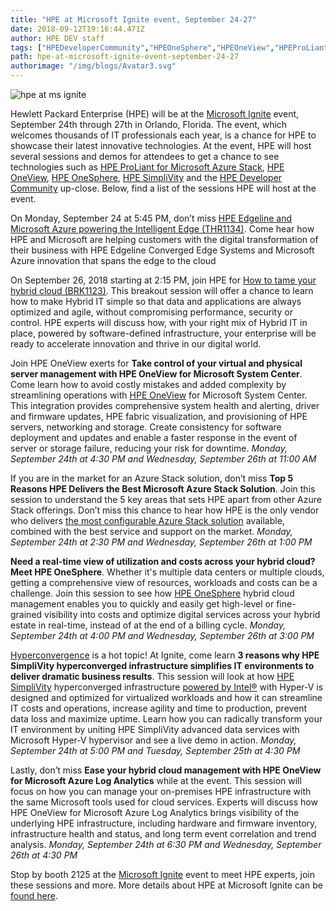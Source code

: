 ```yaml
---
title: "HPE at Microsoft Ignite event, September 24-27"
date: 2018-09-12T19:16:44.471Z
author: HPE DEV staff 
tags: ["HPEDeveloperCommunity","HPEOneSphere","HPEOneView","HPEProLiantforMicrosoftAzureStack","HPESimpliVity","MSIgnite"]
path: hpe-at-microsoft-ignite-event-september-24-27
authorimage: "/img/blogs/Avatar3.svg"
---
```

![hpe at ms ignite](https://hpe-developer-portal.s3.amazonaws.com/uploads/media/2018/9/hpe-at-ms-ignite-1536779956115.png)

Hewlett Packard Enterprise (HPE) will be at the [Microsoft Ignite](https://www.microsoft.com/en-us/ignite) event, September 24th through 27th in Orlando, Florida. The event, which welcomes thousands of IT professionals each year, is a chance for HPE to showcase their latest innovative technologies. At the event, HPE will host several sessions and demos for attendees to get a chance to see technologies such as [HPE ProLiant for Microsoft Azure Stack](https://www.hpe.com/us/en/solutions/cloud/azure-hybrid-cloud.html), [HPE OneView](https://www.hpe.com/us/en/integrated-systems/software.html), [HPE OneSphere](https://www.hpe.com/us/en/solutions/cloud/hybrid-it-management.html), [HPE SimpliVity](https://www.hpe.com/us/en/integrated-systems/simplivity.html/) and the [HPE Developer Community](https://developer.hpe.com/) up-close. Below, find a list of the sessions HPE will host at the event.

On Monday, September 24 at 5:45 PM, don’t miss [HPE Edgeline and Microsoft Azure powering the Intelligent Edge (THR1134)](https://myignite.techcommunity.microsoft.com/sessions/66918?source=sessions). Come hear how HPE and Microsoft are helping customers with the digital transformation of their business with HPE Edgeline Converged Edge Systems and Microsoft Azure innovation that spans the edge to the cloud

On September 26, 2018 starting at 2:15 PM, join HPE for [How to tame your hybrid cloud (BRK1123)](https://myignite.techcommunity.microsoft.com/sessions/66917?source=sessions). This breakout session will offer a chance to learn how to make Hybrid IT simple so that data and applications are always optimized and agile, without compromising performance, security or control. HPE experts will discuss how, with your right mix of Hybrid IT in place, powered by software-defined infrastructure, your enterprise will be ready to accelerate innovation and thrive in our digital world. 


Join HPE OneView exerts for **Take control of your virtual and physical server management with HPE OneView for Microsoft System Center**. Come learn how to avoid costly mistakes and added complexity by streamlining operations with [HPE OneView]((https://www.hpe.com/us/en/integrated-systems/software.html)) for Microsoft System Center. This integration provides comprehensive system health and alerting, driver and firmware updates, HPE fabric visualization, and provisioning of HPE servers, networking and storage. Create consistency for software deployment and updates and enable a faster response in the event of server or storage failure, reducing your risk for downtime. *Monday, September 24th at 4:30 PM and Wednesday, September 26th at 11:00 AM* 


If you are in the market for an Azure Stack solution, don’t miss **Top 5 Reasons HPE Delivers the Best Microsoft Azure Stack Solution**. Join this session to understand the 5 key areas that sets HPE apart from other Azure Stack offerings. Don’t miss this chance to hear how HPE is the only vendor who delivers [the most configurable Azure Stack solution](https://www.hpe.com/us/en/solutions/cloud/azure-hybrid-cloud.html) available, combined with the best service and support on the market. *Monday, September 24th at 2:30 PM and Wednesday, September 26th at 1:00 PM* 


**Need a real-time view of utilization and costs across your hybrid cloud?  Meet HPE OneSphere**. Whether it's multiple data centers or multiple clouds, getting a comprehensive view of resources, workloads and costs can be a challenge. Join this session to see how [HPE OneSphere](https://www.hpe.com/us/en/solutions/cloud/hybrid-it-management.html) hybrid cloud management enables you to quickly and easily get high-level or fine-grained visibility into costs and optimize digital services across your hybrid estate in real-time, instead of at the end of a billing cycle. *Monday, September 24th at 4:00 PM and Wednesday, September 26th at 3:00 PM* 


[Hyperconvergence](https://www.hpe.com/us/en/integrated-systems/hyper-converged.html) is a hot topic! At Ignite, come learn **3 reasons why HPE SimpliVity hyperconverged infrastructure simplifies IT environments to deliver dramatic business results**. This session will look at how [HPE SimpliVity](https://www.hpe.com/us/en/integrated-systems/simplivity.html) hyperconverged infrastructure [powered by Intel®](http://www.intel.com/) with Hyper-V is designed and optimized for virtualized workloads and how it can streamline IT costs and operations, increase agility and time to production, prevent data loss and maximize uptime. Learn how you can radically transform your IT environment by uniting HPE SimpliVity advanced data services with Microsoft Hyper-V hypervisor and see a live demo in action.  *Monday, September 24th at 5:00 PM and Tuesday, September 25th at 4:30 PM* 


Lastly, don’t miss **Ease your hybrid cloud management with HPE OneView for Microsoft Azure Log Analytics** while at the event. This session will focus on how you can manage your on-premises HPE infrastructure with the same Microsoft tools used for cloud services. Experts will discuss how HPE OneView for Microsoft Azure Log Analytics brings visibility of the underlying HPE infrastructure, including hardware and firmware inventory, infrastructure health and status, and long term event correlation and trend analysis. *Monday, September 24th at 6:30 PM and Wednesday, September 26th at 4:30 PM* 


Stop by booth 2125 at the [Microsoft Ignite](https://www.microsoft.com/en-us/ignite) event to meet HPE experts, join these sessions and more. More details about HPE at Microsoft Ignite can be [found here](https://community.hpe.com/t5/Alliances/Attending-Microsoft-Ignite-September-24-28-See-HPE-there/ba-p/7016641#.W5KFU-hKiM8).